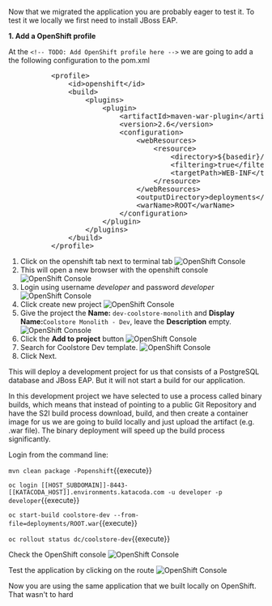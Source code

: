 Now that we migrated the application you are probably eager to test it. To test it we locally we first need to install JBoss EAP.



**1. Add a OpenShift profile**



At the `<!-- TODO: Add OpenShift profile here -->` we are going to add a the following configuration to the pom.xml

<pre class="file" data-filename="pom.xml" data-target="insert" data-marker="<!-- TODO: Add OpenShift profile here -->">
          &lt;profile&gt;
              &lt;id&gt;openshift&lt;/id&gt;
              &lt;build&gt;
                  &lt;plugins&gt;
                      &lt;plugin&gt;
                          &lt;artifactId&gt;maven-war-plugin&lt;/artifactId&gt;
                          &lt;version&gt;2.6&lt;/version&gt;
                          &lt;configuration&gt;
                              &lt;webResources&gt;
                                  &lt;resource&gt;
                                      &lt;directory&gt;${basedir}/src/main/webapp/WEB-INF&lt;/directory&gt;
                                      &lt;filtering&gt;true&lt;/filtering&gt;		
                                      &lt;targetPath&gt;WEB-INF&lt;/targetPath&gt;
                                  &lt;/resource&gt;
                              &lt;/webResources&gt;
                              &lt;outputDirectory&gt;deployments&lt;/outputDirectory&gt;
                              &lt;warName&gt;ROOT&lt;/warName&gt;		
                          &lt;/configuration&gt;
                      &lt;/plugin&gt;
                  &lt;/plugins&gt;
              &lt;/build&gt;
          &lt;/profile&gt;
</pre>



1. Click on the openshift tab next to terminal tab
![OpenShift Console](../../assets/default-picture.jpg)
1. This will open a new browser with the openshift console
![OpenShift Console](../../assets/default-picture.jpg)
1. Login using username *developer* and password *developer*
![OpenShift Console](../../assets/default-picture.jpg)
1. Click create new project
![OpenShift Console](../../assets/default-picture.jpg)
1. Give the project the **Name:** `dev-coolstore-monolith` and **Display Name:**`Coolstore Monolith - Dev`, leave the **Description** empty.
![OpenShift Console](../../assets/default-picture.jpg)
1. Click the **Add to project** button
![OpenShift Console](../../assets/default-picture.jpg)
1. Search for Coolstore Dev template.
![OpenShift Console](../../assets/default-picture.jpg)
1. Click Next.

This will deploy a development project for us that consists of a PostgreSQL database and JBoss EAP. But it will not start a build for our application.

In this development project we have selected to use a process called binary builds, which means that instead of pointing to a public Git Repository and have the S2I build process download, build, and then create a container image for us we are going to build locally and just upload the artifact (e.g. .war file). The binary deployment will speed up the build process significantly. 

Login from the command line:


``mvn clean package -Popenshift``{{execute}}

``oc login [[HOST_SUBDOMAIN]]-8443-[[KATACODA_HOST]].environments.katacoda.com -u developer -p developer``{{execute}}

``oc start-build coolstore-dev --from-file=deployments/ROOT.war``{{execute}}

``oc rollout status dc/coolstore-dev``{{execute}}

Check the OpenShift console
![OpenShift Console](../../assets/default-picture.jpg)

Test the application by clicking on the route
![OpenShift Console](../../assets/default-picture.jpg)

Now you are using the same application that we built locally on OpenShift. That wasn't to hard










